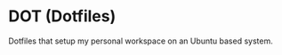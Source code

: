 <!-- SPDX-License-Identifier: zlib-acknowledgement -->

# DOT (Dotfiles)
Dotfiles that setup my personal workspace on an Ubuntu based system.
